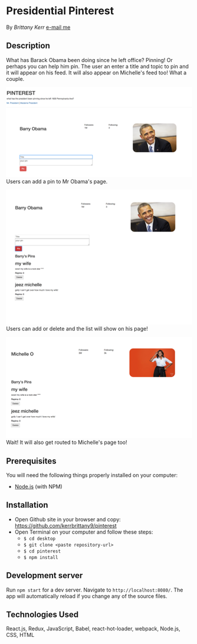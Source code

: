 # Presidential Pinterest

By _Brittany Kerr_ [e-mail me](<mailto:kerrbrittany9@gmail.com>)

## Description

What has Barack Obama been doing since he left office? Pinning! Or perhaps you can help him pin. The user an enter a title and topic to pin and it will appear on his feed. It will also appear on Michelle's feed too! What a couple.

![Home](src/assets/img/intro.png)
Users can add a pin to Mr Obama's page.

![Start Pinning Barry](src/assets/img/barry.png)
Users can add or delete and the list will show on his page!

![Oh that Barry](src/assets/img/michelle.png)
Wait! It will also get routed to Michelle's page too!


## Prerequisites

You will need the following things properly installed on your computer:
* [Node.js](https://nodejs.org/) (with NPM)

## Installation

* Open Github site in your browser and copy: https://github.com/kerrbrittany9/pinterest
* Open Terminal on your computer and follow these steps:
  * `$ cd desktop`
  * `$ git clone <paste repository-url>`
  * `$ cd pinterest`
  * `$ npm install`

## Development server

Run `npm start` for a dev server. Navigate to `http://localhost:8080/`. The app will automatically reload if you change any of the source files.


## Technologies Used

React.js, Redux, JavaScript, Babel, react-hot-loader, webpack, Node.js, CSS, HTML
